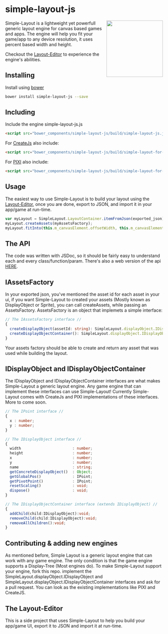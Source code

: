 simple-layout-js
================
<img align="right" width="180" src="http://simple-layout.com/images/logo.svg">
Simple-Layout is a lightweight yet powerfull generic layout engine for canvas based games and apps.
The engine will help you fit your game/app to any device resolution, it uses percent based width and height.

Checkout the [Layout-Editor](http://www.simple-layout.com/#/layout-editor) to experience the engine's abilities.


Installing
--------------------
Install using [bower](https://github.com/bower/bower)

```sh
bower install simple-layout-js --save
```

Including
--------------------
Include the engine simple-layout-js.js
```html
<script src="bower_components/simple-layout-js/build/simple-layout-js.js"/>
```

For [CreateJs](https://github.com/CreateJS/EaselJS) also include:
```html
<script src="bower_components/simple-layout-js/build/simple-layout-for-createjs.js"/>
```

For [PIXI](https://github.com/GoodBoyDigital/pixi.js/) also include:
```html
<script src="bower_components/simple-layout-js/build/simple-layout-for-pixijs.js"/>
```

Usage
--------------------
The easiest way to use Simple-Layout is to build your layout using the [Layout-Editor](http://www.simple-layout.com/#/layout-editor), once you are done, export to JSON, and import it in your app/game at run-time.
```JavaScript
var myLayout = SimpleLayout.LayoutContainer.itemFromJson(exported_json);
myLayout.createAssets(myAssetsFactory);
myLayout.fitInto(this.m_canvasElement.offsetWidth, this.m_canvasElement.offsetHeight);
```

The API
--------------------
The code was written with JSDoc, so it should be fairly easy to understand each and every class/function/param.
There's also a web version of the api [HERE](http://www.simple-layout.com/#/docs).

IAssetsFactory
--------------------
In your exported json, you've mentioned the asset id for each asset in your ui, if you want Simple-Layout to created your assets (Mostly known as DisplayObject or Sprite), you can call createAssets, while passing an AssetsFactory. AssetsFactory is an object that implemets a simple interface:
```TypeScript
// The IAssetsFactory interface //
{
  createDisplayObject(assetId: string): SimpleLayout.displayObject.IDisplayObject;
  createDisplayObjectContainer(): SimpleLayout.displayObject.IDisplayObjectContainer;
}
```
Your assets factory should be able to create and return any asset that was used while building the layout.

IDisplayObject and IDisplayObjectContainer
--------------------
The IDisplayObject and IDisplayObjectContainer interfaces are what makes Simple-Layout a generic layout engine. Any game engine that can implement these interfaces can use Simple-Layout!
Currently Simple-Layout comes with CreateJs and PIXI implementations of these interfaces. More to come soon.

```TypeScript
// The IPoint interface //
{
  x : number;
  y : number;
}

// The IDisplayObject interface //
{
  width                       : number;
  height                      : number;
  x                           : number;
  y                           : number;
  name                        : string;
  getConcreteDisplayObject()  : Object;
  getGlobalPos()              : IPoint;
  getPivotPoint()             : IPoint;
  resetScaling()              : void;
  dispose()                   : void;
}

// The IDisplayObjectContainer interface (extends IDisplayObject) //
{
  addChild(child:IDisplayObject):void;
  removeChild(child:IDisplayObject):void;
  removeAllChildren():void;
}
```

Contributing & adding new engines
--------------------
As mentioned before, Simple Layout is a generic layout engine that can work with any game engine. The only condition is that the game engine supports a Display-Tree (Most engines do).
To make Simple-Layout support your engine, fork this repo. implement the SimpleLayout.displayObject.IDisplayObject and SimpleLayout.displayObject.IDisplayObjectContainer interfaces and ask for a pull request.
You can look as the existing implementations like PIXI and CreateJS.

The Layout-Editor
--------------------
This is a side project that uses Simple-Layout to help you build your app/game UI, export it to JSON and import it at run-time.
